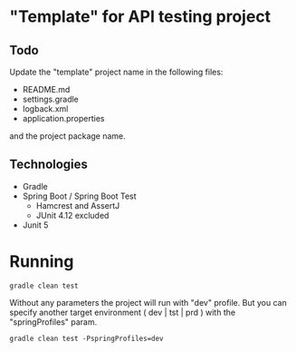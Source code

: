 # "Template" for API testing project

## Todo
Update the "template" project name in the following files:
- README.md
- settings.gradle
- logback.xml
- application.properties

and the project package name.

## Technologies
- Gradle
- Spring Boot / Spring Boot Test
    - Hamcrest and AssertJ 
    - JUnit 4.12 excluded
- Junit 5

# Running

```gradle clean test```

Without any parameters the project will run with "dev" profile. 
But you can specify another target environment ( dev | tst | prd ) with the "springProfiles" param.

```gradle clean test -PspringProfiles=dev```